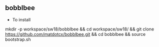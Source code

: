 ## bobblbee

* To install


mkdir -p workspace/sw18/bobblbee && cd workspace/sw18/ && git clone https://github.com/matdotcx/bobblbee.git && cd bobblbee && source bootstrap.sh

